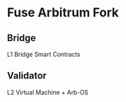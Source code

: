 Fuse Arbitrum Fork
==================


## Bridge

L1 Bridge Smart Contracts



## Validator

L2 Virtual Machine + Arb-OS
